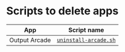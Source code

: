 # Scripts to delete apps

| App           | Script name                                  |
| ------------- | -------------------------------------------- |
| Output Arcade | [`uninstall-arcade.sh`](uninstall-arcade.sh) |
